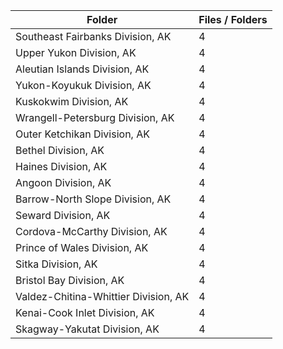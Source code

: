 | Folder                               |   Files / Folders |
|--------------------------------------|-------------------|
| Southeast Fairbanks Division, AK     |                 4 |
| Upper Yukon Division, AK             |                 4 |
| Aleutian Islands Division, AK        |                 4 |
| Yukon-Koyukuk Division, AK           |                 4 |
| Kuskokwim Division, AK               |                 4 |
| Wrangell-Petersburg Division, AK     |                 4 |
| Outer Ketchikan Division, AK         |                 4 |
| Bethel Division, AK                  |                 4 |
| Haines Division, AK                  |                 4 |
| Angoon Division, AK                  |                 4 |
| Barrow-North Slope Division, AK      |                 4 |
| Seward Division, AK                  |                 4 |
| Cordova-McCarthy Division, AK        |                 4 |
| Prince of Wales Division, AK         |                 4 |
| Sitka Division, AK                   |                 4 |
| Bristol Bay Division, AK             |                 4 |
| Valdez-Chitina-Whittier Division, AK |                 4 |
| Kenai-Cook Inlet Division, AK        |                 4 |
| Skagway-Yakutat Division, AK         |                 4 |
